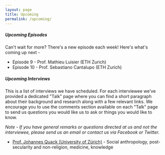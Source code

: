 ```yaml
---
layout: page
title: Upcoming
permalink: /upcoming/
---
```


##### Upcoming Episodes
Can't wait for more? There's a new episode each week! Here's what's coming up next -

* Episode 9 - Prof. Mathieu Luisier (ETH Zurich)
* Episode 10 - Prof. Sebastiano Cantalupo (ETH Zurich)

##### Upcoming Interviews
This is a list of interviews we have scheduled. For each interviewee we've provided a dedicated "Talk" page where you can find a short paragraph about their background and research along with a few relevant links. We encourage you to use the comments section available on each "Talk" page to send us questions you would like us to ask or things you would like to know. 

_Note - If you have general remarks or questions directed at us and not the interviewee, please send us an email or contact us via Facebook or Twitter._

* [Prof. Johannes Quack (University of Zürich)](/upcoming/johannes-quack) - Social anthropology, post-secularity and non-religion, medicine, knowledge  
